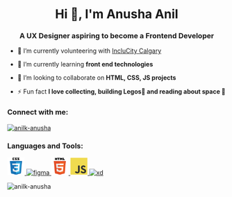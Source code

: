 <h1 align="center">Hi 👋, I'm Anusha Anil</h1>
<h3 align="center">A UX Designer aspiring to become a Frontend Developer</h3>

- 🔭 I’m currently volunteering with [IncluCity Calgary](https://www.inclucitycalgary.ca/)

- 🌱 I’m currently learning **front end technologies**

- 👯 I’m looking to collaborate on **HTML, CSS, JS projects**

- ⚡ Fun fact **I love collecting, building Legos🙂 and reading about space 🚀**

<h3 align="left">Connect with me:</h3>
<p align="left">
<a href="https://linkedin.com/in/anilk-anusha" target="blank"><img align="center" src="https://raw.githubusercontent.com/rahuldkjain/github-profile-readme-generator/master/src/images/icons/Social/linked-in-alt.svg" alt="anilk-anusha" height="30" width="40" /></a>
</p>

<h3 align="left">Languages and Tools:</h3>
<p align="left"> <a href="https://www.w3schools.com/css/" target="_blank" rel="noreferrer"> <img src="https://raw.githubusercontent.com/devicons/devicon/master/icons/css3/css3-original-wordmark.svg" alt="css3" width="40" height="40"/> </a> <a href="https://www.figma.com/" target="_blank" rel="noreferrer"> <img src="https://www.vectorlogo.zone/logos/figma/figma-icon.svg" alt="figma" width="40" height="40"/> </a> <a href="https://www.w3.org/html/" target="_blank" rel="noreferrer"> <img src="https://raw.githubusercontent.com/devicons/devicon/master/icons/html5/html5-original-wordmark.svg" alt="html5" width="40" height="40"/> </a> <a href="https://developer.mozilla.org/en-US/docs/Web/JavaScript" target="_blank" rel="noreferrer"> <img src="https://raw.githubusercontent.com/devicons/devicon/master/icons/javascript/javascript-original.svg" alt="javascript" width="40" height="40"/> </a> <a href="https://www.adobe.com/products/xd.html" target="_blank" rel="noreferrer"> <img src="https://cdn.worldvectorlogo.com/logos/adobe-xd.svg" alt="xd" width="40" height="40"/> </a> </p>

<p><img align="center" src="https://github-readme-stats.vercel.app/api/top-langs?username=anilk-anusha&show_icons=true&locale=en&layout=compact" alt="anilk-anusha" /></p>
